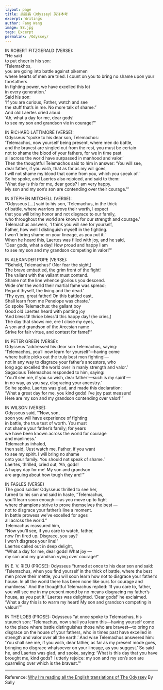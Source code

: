 ```yaml
---
layout: page
title: 奥德赛（Odyssey）英译本考
excerpt: Writings
author: Fang Wang
image: 88.jpg
tags: Excerpt
permalink: /Odyssey/
---
```


IN ROBERT FITZGERALD (VERSE):    
“He said     
to put cheer in his son:    
‘Telemakhos,     
you are going into battle against pikemen     
where hearts of men are tried. I count on you to bring no shame upon your forefathers.     
In fighting power, we have excelled this lot     
in every generation.’    
Said his son:    
’If you are curious, Father, watch and see         
the stuff that’s in me. No more talk of shame.”    
And old Laertes cried aloud:    
‘Ah, what a day for me, dear gods!    
to see my son and grandson vie in courage!’”    

IN RICHARD LATTIMORE (VERSE):    
Odysseus “spoke to his dear son, Telemachos:     
‘Telemachos, now yourself being present, where men do battle,     
and the bravest are singled out from the rest, you must be certain     
not to shame the blood of your fathers, for we in time past     
all across the world have surpassed in manhood and valor.’    
Then the thoughtful Telemachos said to him in answer: ‘You will see,     
dear father, if you wish, that as far as my will goes,     
I will not shame my blood that come from you, which you speak of.’    
So he spoke, and Laertes also rejoiced, and said to them:      
‘What day is this for me, dear gods? I am very happy.     
My son and my son’s son are contending over their courage.’”    


IN STEPHEN MITCHELL (VERSE):    
“Odysseus […] said to his son, ‘Telemachus, in the thick     
of battle, where warriors prove their worth, I expect     
that you will bring honor and not disgrace to our family,     
who throughout the world are known for our strength and courage.’    
Telemachus answers, ‘I think you will see for yourself,     
Father, how well I distinguish myself in the fighting.     
I won’t bring shame on your lineage, as you put it.’    
When he heard this, Laertes was filled with joy, and he said,     
'Dear gods, what a day! How proud and happy I am     
to see my son and my grandson competing in valor!’”


IN ALEXANDER POPE (VERSE):    
“‘Behold, Telemachus!’ (Nor fear the sight,)     
The brave embattled, the grim front of the fight!     
The valiant with the valiant must contend.     
Shame not the line whence glorious you descend.     
Wide o’er the world their martial fame was spread;      
Regard thyself, the living and the dead.’    
‘Thy eyes, great father! On this battled cast,     
Shall learn from me Penelope was chaste.’     
So spoke Telemachus: the gallant boy     
Good old Laertes heard with panting joy    
‘And bless’d! thrice bless’d this happy day! (he cries,)     
The day that shows me, ere I close my eyes,     
A son and grandson of the Arcesian name     
Strive for fair virtue, and contest for fame!’”    


IN PETER GREEN (VERSE):    
Odysseus “addressed his dear son Telemachos, saying:     
‘Telemachos, you’ll now learn for yourself’—having come     
where battle picks out the truly best men fighting’—     
not in any way to disgrace your father’s ancestors, who     
long ago excelled the world over in manly strength and valor.’    
Sagacious Telemachos responded to him, saying:     
‘You’ll see me, if you so wish, dear father’—such is my spirit’—     
in no way, as you say, disgracing your ancestry.’    
So he spoke. Laertes was glad, and made this declaration:     
‘What a great day for me, you kind gods! I’ve joy past measure!    
Here are my son and my grandson contending over valor!'”    


IN WILSON (VERSE):    
Odysseus said, “‘Now, son,     
soon you will have experience of fighting     
in battle, the true test of worth. You must     
not shame your father’s family; for years     
we have been known across the world for courage     
and manliness.’    
Telemachus inhaled,     
then said, ‘Just watch me, Father, if you want    
to see my spirit. I will bring no shame     
onto your family. You should not speak of shame.’    
Laertes, thrilled, cried out, ‘Ah, gods!     
A happy day for me! My son and grandson     
are arguing about how tough they are!’”    


IN FAGLES (VERSE)    
The good soldier Odysseus thrilled to see her,        
turned to his son and said in haste, “Telemachus,    
you’ll learn soon enough —as you move up to fight    
where champions strive to prove themselves the best —    
not to disgrace your father’s line a moment.    
In battle prowess we’ve excelled for ages    
all across the world.”    
Telemachus reassured him,    
“Now you’ll see, if you care to watch, father,    
now I’m fired up. Disgrace, you say?    
I won’t disgrace your line!”    
Laertes called out in deep delight,    
“What a day for me, dear gods! What joy —    
my son and my grandson vying over courage!”


IN E. V. RIEU (PROSE):
Odysseus “turned at once to his dear son and said: ‘Telemachus, when you find yourself in the thick of battle, where the best men prove their mettle, you will soon learn how not to disgrace your father’s house. In all the world there has been none like ours for courage and manliness.’
And the thoughtful Telemachus replied: ‘If you care to, father, you will see me in my present mood by no means disgracing my father’s house, as you put it.’
Laertes was delighted. ‘Dear gods!’ he exclaimed. ‘What a day this is to warm my heart! My son and grandson competing in valour!’”


IN THE LOEB (PROSE):
Odysseus “at once spoke to Telemachus, his staunch son:
‘Telemachus, now shall you learn this—having yourself come to the place where battle distinguishes those who are bravest—to bring no disgrace on the house of your fathers, who in times past have excelled in strength and valor over all the earth.’
And wise Telemachus answered him: ‘You shall see me, if you wish, dear father, as far as my present mode goes, bringing no disgrace whatsoever on your lineage, as you suggest.’
So said he, and Laertes was glad, and spoke, saying:
‘What is this day that you have brought me, kind gods? I utterly rejoice: my son and my son’s son are quarreling over which is the bravest.’”

****
Reference: [Why I’m reading all the English translations of The Odyssey](http://sallyallenbooks.com/2018/05/reading-translation-odyssey/) By Sally
